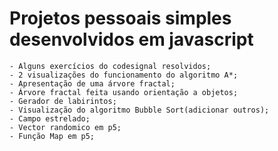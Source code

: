 # Projetos pessoais simples desenvolvidos em javascript
    - Alguns exercícios do codesignal resolvidos;
    - 2 visualizações do funcionamento do algoritmo A*;
    - Apresentação de uma árvore fractal;
    - Árvore fractal feita usando orientação a objetos;
    - Gerador de labirintos;
    - Visualização do algoritmo Bubble Sort(adicionar outros);
    - Campo estrelado;
    - Vector randomico em p5;
    - Função Map em p5;
